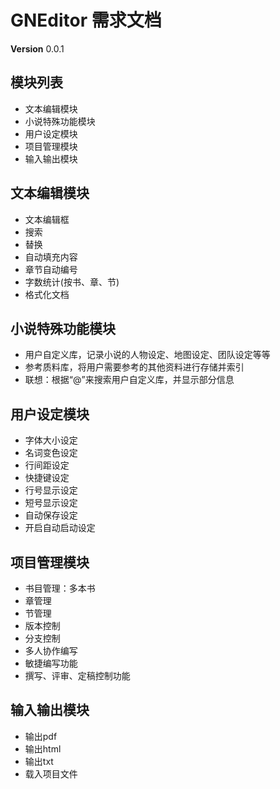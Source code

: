 # GNEditor 需求文档

<b>Version</b> 0.0.1

## 模块列表
+ 文本编辑模块
+ 小说特殊功能模块
+ 用户设定模块
+ 项目管理模块
+ 输入输出模块

## 文本编辑模块
+ 文本编辑框
+ 搜索
+ 替换
+ 自动填充内容
+ 章节自动编号
+ 字数统计(按书、章、节)
+ 格式化文档

## 小说特殊功能模块
+ 用户自定义库，记录小说的人物设定、地图设定、团队设定等等
+ 参考质料库，将用户需要参考的其他资料进行存储并索引
+ 联想：根据“@”来搜索用户自定义库，并显示部分信息

## 用户设定模块
+ 字体大小设定
+ 名词变色设定
+ 行间距设定
+ 快捷键设定
+ 行号显示设定
+ 短号显示设定
+ 自动保存设定
+ 开启自动启动设定

## 项目管理模块
+ 书目管理：多本书
+ 章管理
+ 节管理
+ 版本控制
+ 分支控制
+ 多人协作编写
+ 敏捷编写功能
+ 撰写、评审、定稿控制功能

## 输入输出模块
+ 输出pdf
+ 输出html
+ 输出txt
+ 载入项目文件
